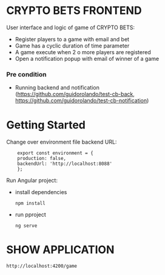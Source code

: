 # CRYPTO BETS FRONTEND
User interface and logic of game of CRYPTO BETS:

* Register players to a game with email and bet
* Game has a cyclic duration of time parameter
* A game execute when 2 o more players are registered
* Open a notification popup with email of winner of a game

### Pre condition
* Running backend and notification (https://github.com/guidorolando/test-cb-back, https://github.com/guidorolando/test-cb-notification)

# Getting Started

Change over environment file backend URL:

        export const environment = {
        production: false,
        backendUrl: 'http://localhost:8088'
        };        

Run Angular project:
  * install dependencies 

        npm install

  * run pproject

        ng serve

# SHOW APPLICATION

    http://localhost:4200/game